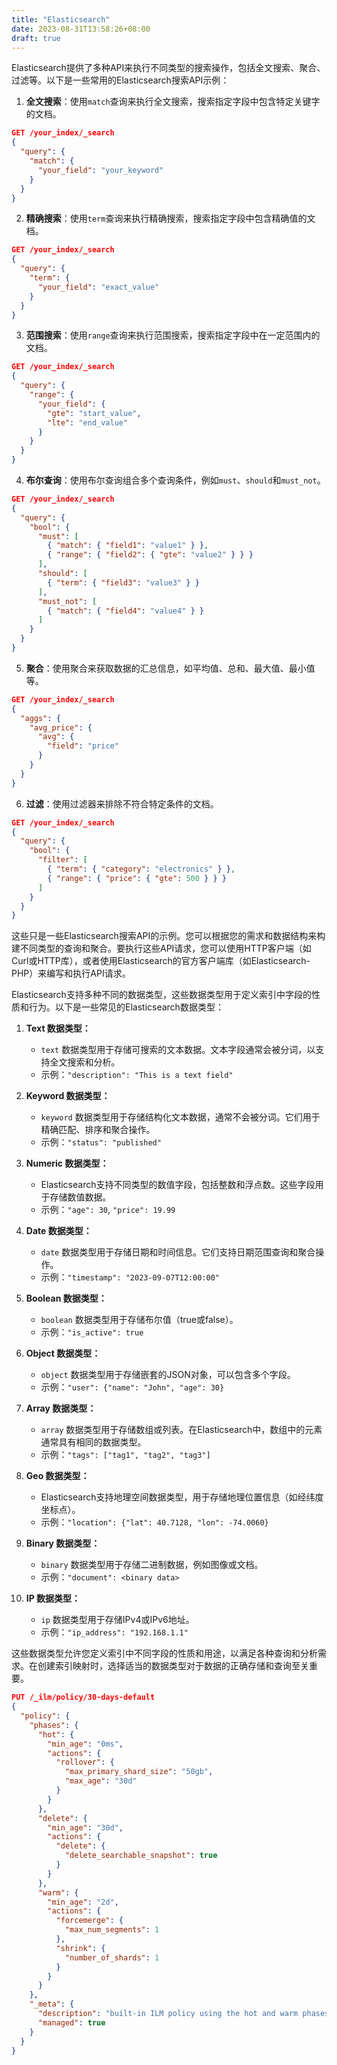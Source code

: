 ```yaml
---
title: "Elasticsearch"
date: 2023-08-31T13:58:26+08:00
draft: true
---
```


Elasticsearch提供了多种API来执行不同类型的搜索操作，包括全文搜索、聚合、过滤等。以下是一些常用的Elasticsearch搜索API示例：

1. **全文搜索**：使用`match`查询来执行全文搜索，搜索指定字段中包含特定关键字的文档。

```json
GET /your_index/_search
{
  "query": {
    "match": {
      "your_field": "your_keyword"
    }
  }
}
```

2. **精确搜索**：使用`term`查询来执行精确搜索，搜索指定字段中包含精确值的文档。

```json
GET /your_index/_search
{
  "query": {
    "term": {
      "your_field": "exact_value"
    }
  }
}
```

3. **范围搜索**：使用`range`查询来执行范围搜索，搜索指定字段中在一定范围内的文档。

```json
GET /your_index/_search
{
  "query": {
    "range": {
      "your_field": {
        "gte": "start_value",
        "lte": "end_value"
      }
    }
  }
}
```

4. **布尔查询**：使用布尔查询组合多个查询条件，例如`must`、`should`和`must_not`。

```json
GET /your_index/_search
{
  "query": {
    "bool": {
      "must": [
        { "match": { "field1": "value1" } },
        { "range": { "field2": { "gte": "value2" } } }
      ],
      "should": [
        { "term": { "field3": "value3" } }
      ],
      "must_not": [
        { "match": { "field4": "value4" } }
      ]
    }
  }
}
```

5. **聚合**：使用聚合来获取数据的汇总信息，如平均值、总和、最大值、最小值等。

```json
GET /your_index/_search
{
  "aggs": {
    "avg_price": {
      "avg": {
        "field": "price"
      }
    }
  }
}
```

6. **过滤**：使用过滤器来排除不符合特定条件的文档。

```json
GET /your_index/_search
{
  "query": {
    "bool": {
      "filter": [
        { "term": { "category": "electronics" } },
        { "range": { "price": { "gte": 500 } } }
      ]
    }
  }
}
```

这些只是一些Elasticsearch搜索API的示例。您可以根据您的需求和数据结构来构建不同类型的查询和聚合。要执行这些API请求，您可以使用HTTP客户端（如Curl或HTTP库），或者使用Elasticsearch的官方客户端库（如Elasticsearch-PHP）来编写和执行API请求。


Elasticsearch支持多种不同的数据类型，这些数据类型用于定义索引中字段的性质和行为。以下是一些常见的Elasticsearch数据类型：

1. **Text 数据类型：**
   - `text` 数据类型用于存储可搜索的文本数据。文本字段通常会被分词，以支持全文搜索和分析。
   - 示例：`"description": "This is a text field"`

2. **Keyword 数据类型：**
   - `keyword` 数据类型用于存储结构化文本数据，通常不会被分词。它们用于精确匹配、排序和聚合操作。
   - 示例：`"status": "published"`

3. **Numeric 数据类型：**
   - Elasticsearch支持不同类型的数值字段，包括整数和浮点数。这些字段用于存储数值数据。
   - 示例：`"age": 30`, `"price": 19.99`

4. **Date 数据类型：**
   - `date` 数据类型用于存储日期和时间信息。它们支持日期范围查询和聚合操作。
   - 示例：`"timestamp": "2023-09-07T12:00:00"`

5. **Boolean 数据类型：**
   - `boolean` 数据类型用于存储布尔值（true或false）。
   - 示例：`"is_active": true`

6. **Object 数据类型：**
   - `object` 数据类型用于存储嵌套的JSON对象，可以包含多个字段。
   - 示例：`"user": {"name": "John", "age": 30}`

7. **Array 数据类型：**
   - `array` 数据类型用于存储数组或列表。在Elasticsearch中，数组中的元素通常具有相同的数据类型。
   - 示例：`"tags": ["tag1", "tag2", "tag3"]`

8. **Geo 数据类型：**
   - Elasticsearch支持地理空间数据类型，用于存储地理位置信息（如经纬度坐标点）。
   - 示例：`"location": {"lat": 40.7128, "lon": -74.0060}`

9. **Binary 数据类型：**
   - `binary` 数据类型用于存储二进制数据，例如图像或文档。
   - 示例：`"document": <binary data>`

10. **IP 数据类型：**
    - `ip` 数据类型用于存储IPv4或IPv6地址。
    - 示例：`"ip_address": "192.168.1.1"`

这些数据类型允许您定义索引中不同字段的性质和用途，以满足各种查询和分析需求。在创建索引映射时，选择适当的数据类型对于数据的正确存储和查询至关重要。


```json
PUT /_ilm/policy/30-days-default
{
  "policy": {
    "phases": {
      "hot": {
        "min_age": "0ms",
        "actions": {
          "rollover": {
            "max_primary_shard_size": "50gb",
            "max_age": "30d"
          }
        }
      },
      "delete": {
        "min_age": "30d",
        "actions": {
          "delete": {
            "delete_searchable_snapshot": true
          }
        }
      },
      "warm": {
        "min_age": "2d",
        "actions": {
          "forcemerge": {
            "max_num_segments": 1
          },
          "shrink": {
            "number_of_shards": 1
          }
        }
      }
    },
    "_meta": {
      "description": "built-in ILM policy using the hot and warm phases with a retention of 30 days",
      "managed": true
    }
  }
}
```
